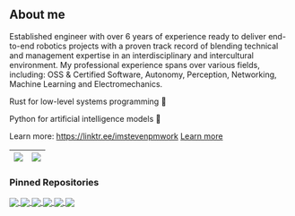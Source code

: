 ## About me

Established engineer with over 6 years of experience ready to deliver end-to-end robotics projects with a proven track record of blending technical and management expertise in an interdisciplinary and intercultural environment. My professional experience spans over various fields, including: OSS & Certified Software, Autonomy, Perception, Networking, Machine Learning and Electromechanics.

Rust for low-level systems programming 🦀

Python for artificial intelligence models 🐍

Learn more: https://linktr.ee/imstevenpmwork [Learn more](https://linktr.ee/imstevenpmwork)

| <a href="https://github.com/imstevenpmwork"><img align="center" src="https://github-readme-stats.vercel.app/api?username=imstevenpmwork&count_private=true&show_icons=true&theme=discord_old_blurple&include_all_commits=true&hide=contribs" /></a> | <a href="https://github.com/imstevenpmwork"><img align="center" src="https://github-readme-stats.vercel.app/api/top-langs/?username=imstevenpmwork&layout=compact&theme=discord_old_blurple&langs_count=6" /></a> |
| ------------- | ------------- |

### Pinned Repositories

<a href="https://github.com/imstevenpmwork/Advanced_Vision_Geometry-Projects">
  <img align="center" src="https://github-readme-stats.vercel.app/api/pin/?username=imstevenpmwork&repo=Advanced_Vision_Geometry-Projects&theme=discord_old_blurple" />
</a>
<a href="https://github.com/imstevenpmwork/Autonomous_Vehicles-Projects">
  <img align="center" src="https://github-readme-stats.vercel.app/api/pin/?username=imstevenpmwork&repo=Autonomous_Vehicles-Projects&theme=discord_old_blurple" />
</a>


<a href="https://github.com/imstevenpmwork/Computer_Vision-Projects">
  <img align="center" src="https://github-readme-stats.vercel.app/api/pin/?username=imstevenpmwork&repo=Computer_Vision-Projects&theme=discord_old_blurple" />
</a>
<a href="https://github.com/imstevenpmwork/Robot_Modeling-Projects">
  <img align="center" src="https://github-readme-stats.vercel.app/api/pin/?username=imstevenpmwork&repo=Robot_Modeling-Projects&theme=discord_old_blurple" />
</a>

<a href="https://github.com/imstevenpmwork/Operating_System_Programming-Projects">
  <img align="center" src="https://github-readme-stats.vercel.app/api/pin/?username=imstevenpmwork&repo=Operating_System_Programming-Projects&theme=discord_old_blurple" />
</a>
<a href="https://github.com/imstevenpmwork/Machine_Learning-Projects">
  <img align="center" src="https://github-readme-stats.vercel.app/api/pin/?username=imstevenpmwork&repo=Machine_Learning-Projects&theme=discord_old_blurple" />
</a>
